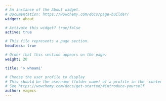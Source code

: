 ```yaml
---
# An instance of the About widget.
# Documentation: https://wowchemy.com/docs/page-builder/
widget: about

# Activate this widget? true/false
active: true

# This file represents a page section.
headless: true

# Order that this section appears on the page.
weight: 20

title: '> whoami'

# Choose the user profile to display
# This should be the username (folder name) of a profile in the `content/authors/` folder.
# See https://wowchemy.com/docs/get-started/#introduce-yourself
author: vagmcs
---
```

